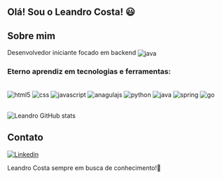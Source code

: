 ## Olá! Sou o Leandro Costa! 😃

## Sobre mim
Desenvolvedor iniciante focado em backend <img align="center" alt="java" src="https://img.shields.io/badge/Java-ED8B00?style=for-the-badge&logo=openjdk&logoColor=white" />

### Eterno aprendiz em tecnologias e ferramentas:

<div style="display: inline_block"><br/>  
    <img align="center" alt="html5" src="https://img.shields.io/badge/HTML-239120?style=for-the-badge&logo=html5&logoColor=white" />
    <img align="center" alt="css" src="https://img.shields.io/badge/CSS-239120?&style=for-the-badge&logo=css3&logoColor=white" />
    <img align="center" alt="javascript" src="https://img.shields.io/badge/JavaScript-F7DF1E?style=for-the-badge&logo=javascript&logoColor=black" />
    <img align="center" alt="anagulajs" src="https://img.shields.io/badge/AngularJS-E23237?style=for-the-badge&logo=angularjs&logoColor=white" />
    <img align="center" alt="python" src="https://img.shields.io/badge/Python-14354C?style=for-the-badge&logo=python&logoColor=white" />
    <img align="center" alt="java" src="https://img.shields.io/badge/Java-ED8B00?style=for-the-badge&logo=openjdk&logoColor=white" />
    <img align="center" alt="spring" src="https://img.shields.io/badge/Spring-6DB33F?style=for-the-badge&logo=spring&logoColor=white" />
    <img align="center" alt="go" src="https://img.shields.io/badge/Go-00ADD8?style=for-the-badge&logo=go&logoColor=white" />
</div><br />

![Leandro GitHub stats](https://github-readme-stats.vercel.app/api?username=lcleandrocosta&show_icons=true&theme=dark)

## Contato

[![Linkedin](https://img.shields.io/badge/LinkedIn-0077B5?style=for-the-badge&www.linkedin.com/in/leandro-costa-da-silva-19298923)](www.linkedin.com/in/leandro-costa-da-silva-19298923)

Leandro Costa sempre em busca de conhecimento!🚀
